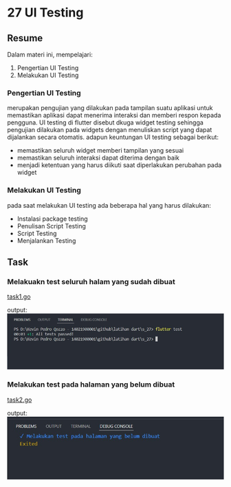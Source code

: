 # 27 UI Testing

## Resume

Dalam materi ini, mempelajari:

1. Pengertian UI Testing
2. Melakukan UI Testing

### Pengertian UI Testing

merupakan pengujian yang dilakukan pada tampilan suatu aplikasi untuk memastikan aplikasi dapat menerima interaksi dan memberi respon kepada pengguna. UI testing di flutter disebut dkuga widget testing sehingga pengujian dilakukan pada widgets dengan menuliskan script yang dapat dijalankan secara otomatis.
adapun keuntungan UI testing sebagai berikut:

- memastikan seluruh widget memberi tampilan yang sesuai
- memastikan seluruh interaksi dapat diterima dengan baik
- menjadi ketentuan yang harus diikuti saat diperlakukan perubahan pada widget

### Melakukan UI Testing

pada saat melakukan UI testing ada beberapa hal yang harus dilakukan:

- Instalasi package testing
- Penulisan Script Testing
- Script Testing
- Menjalankan Testing

## Task

### Melakuakn test seluruh halam yang sudah dibuat

[task1.go](./Praktikum/test/model/api/contact_api_test.dart)

output:
![task1](./Screenshots/task_1.jpeg)

### Melakukan test pada halaman yang belum dibuat

[task2.go](./Praktikum/test/model/api/create_contact_test.dart)

output:
![task2](./Screenshots/task_2.jpeg)
